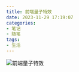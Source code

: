 ```yaml
---
title: 前端量子特效
date: 2023-11-29 17:19:07
categories: 
- 笔记
- 随笔
tags:
- 生活
---
```



![前端量子特效](/pic/笔记/随笔/前端量子特效/量子纠缠特效.gif)